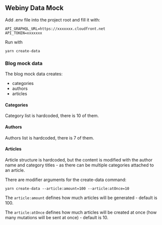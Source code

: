 ## Webiny Data Mock

Add .env file into the project root and fill it with:
````
API_GRAPHQL_URL=https://xxxxxxx.cloudfront.net
API_TOKEN=xxxxxxx
````


Run with
`````
yarn create-data
`````


### Blog mock data
The blog mock data creates:
- categories
- authors
- articles

#### Categories
Category list is hardcoded, there is 10 of them.

#### Authors
Authors list is hardcoded, there is 7 of them.

#### Articles
Article structure is hardcoded, but the content is modified with the author name and category titles - as there can be multiple categories attached to an article.

There are modifier arguments for the create-data command:
````
yarn create-data --article:amount=100 --article:atOnce=10
````
The `article:amount` defines how much articles will be generated - default is 100.

The `article:atOnce` defines how much articles will be created at once (how many mutations will be sent at once) - default is 10.



